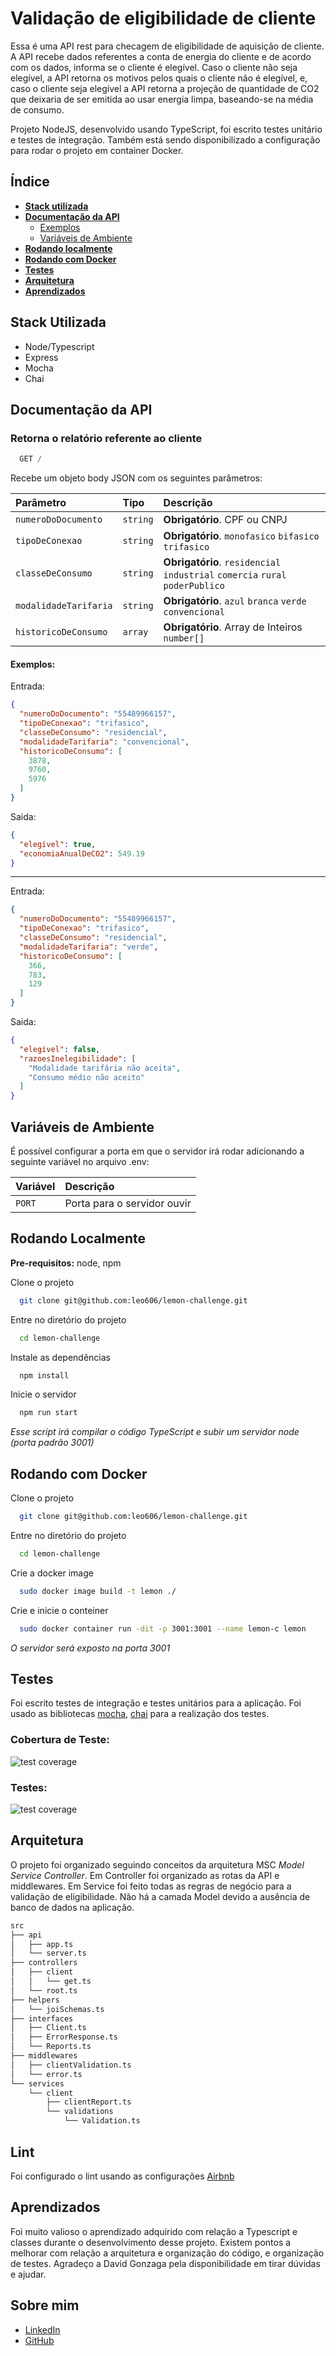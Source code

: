 # Validação de eligibilidade de cliente

Essa é uma API rest para checagem de eligibilidade de aquisição de cliente. A API recebe dados referentes a conta de energia do cliente e de acordo com os dados, informa se o cliente é elegível. Caso o cliente não seja elegível, a API retorna os motivos pelos quais o cliente não é elegível, e, caso o cliente seja elegível a API retorna a projeção de quantidade de CO2 que deixaria de ser emitida ao usar energia limpa, baseando-se na média de consumo.

Projeto NodeJS, desenvolvido usando TypeScript, foi escrito testes unitário e testes de integração. Também está sendo disponibilizado a configuração para rodar o projeto em container Docker.

## Índice

- [**Stack utilizada**](#stack-utilizada)
- [**Documentação da API**](#documentação-da-api)
  - [Exemplos](#exemplos)
  - [Variáveis de Ambiente](#variáveis-de-ambiente)
- [**Rodando localmente**](#rodando-localmente)
- [**Rodando com Docker**](#rodando-com-docker)
- [**Testes**](#testes)
- [**Arquitetura**](#arquitetura)
- [**Aprendizados**](#aprendizados)


## Stack Utilizada

  - Node/Typescript
  - Express
  - Mocha
  - Chai

## Documentação da API

### Retorna o relatório referente ao cliente

```javascript
  GET /
```

Recebe um objeto body JSON com os seguintes parâmetros:

| Parâmetro   | Tipo       | Descrição                           |
| :---------- | :--------- | :---------------------------------- |
| `numeroDoDocumento` | `string` | **Obrigatório**. CPF ou CNPJ |
| `tipoDeConexao` | `string` | **Obrigatório**. `monofasico` `bifasico` `trifasico` |
| `classeDeConsumo` | `string` | **Obrigatório**. `residencial` `industrial` `comercia` `rural` `poderPublico` |
| `modalidadeTarifaria` | `string` | **Obrigatório**. `azul` `branca` `verde` `convencional` |
| `historicoDeConsumo` | `array` | **Obrigatório**. Array de Inteiros `number[]` |

#### Exemplos:

Entrada:
```json
{
  "numeroDoDocumento": "55489966157",
  "tipoDeConexao": "trifasico",
  "classeDeConsumo": "residencial",
  "modalidadeTarifaria": "convencional",
  "historicoDeConsumo": [
    3878,
    9760,
    5976
  ]
}
```

Saida:
```json
{
  "elegível": true,
  "economiaAnualDeCO2": 549.19
}
```

---

Entrada:
```json
{
  "numeroDoDocumento": "55489966157",
  "tipoDeConexao": "trifasico",
  "classeDeConsumo": "residencial",
  "modalidadeTarifaria": "verde",
  "historicoDeConsumo": [
    366,
    783,
    129
  ]
}
```

Saida:
```json
{
  "elegível": false,
  "razoesInelegibilidade": [
    "Modalidade tarifária não aceita",
    "Consumo médio não aceito"
  ]
}
```

## Variáveis de Ambiente

É possível configurar a porta em que o servidor irá rodar adicionando a seguinte variável no arquivo .env:

| Variável   | Descrição  |
| :---------- | :--------- |
| `PORT`      | Porta para o servidor ouvir |

## Rodando Localmente

**Pre-requisitos:** node, npm

Clone o projeto

```bash
  git clone git@github.com:leo606/lemon-challenge.git
```

Entre no diretório do projeto

```bash
  cd lemon-challenge
```

Instale as dependências

```bash
  npm install
```

Inicie o servidor

```bash
  npm run start
```
_Esse script irá compilar o código TypeScript e subir um servidor node (porta padrão 3001)_

## Rodando com Docker

Clone o projeto

```bash
  git clone git@github.com:leo606/lemon-challenge.git
```

Entre no diretório do projeto

```bash
  cd lemon-challenge
```

Crie a docker image

```bash
  sudo docker image build -t lemon ./
```

Crie e inicie o conteiner

```bash
  sudo docker container run -dit -p 3001:3001 --name lemon-c lemon
```
_O servidor será exposto na porta 3001_

## Testes

Foi escrito testes de integração e testes unitários para a aplicação. Foi usado as bibliotecas [mocha](https://mochajs.org), [chai](https://www.chaijs.com) para a realização dos testes.

### Cobertura de Teste:

![test coverage](images/test_coverage.png)

### Testes:

![test coverage](images/tests_list.png)

## Arquitetura

O projeto foi organizado seguindo conceitos da arquitetura MSC _Model Service Controller_. Em Controller foi organizado as rotas da API e middlewares. Em Service foi feito todas as regras de negócio para a validação de eligibilidade. Não há a camada Model devido a ausência de banco de dados na aplicação.

```bash
src
├── api
│   ├── app.ts
│   └── server.ts
├── controllers
│   ├── client
│   │   └── get.ts
│   └── root.ts
├── helpers
│   └── joiSchemas.ts
├── interfaces
│   ├── Client.ts
│   ├── ErrorResponse.ts
│   └── Reports.ts
├── middlewares
│   ├── clientValidation.ts
│   └── error.ts
└── services
    └── client
        ├── clientReport.ts
        └── validations
            └── Validation.ts
```

## Lint
Foi configurado o lint usando as configurações [Airbnb](https://www.npmjs.com/package/eslint-config-airbnb)

## Aprendizados

Foi muito valioso o aprendizado adquirido com relação a Typescript e classes durante o desenvolvimento desse projeto. Existem pontos a melhorar com relação a arquitetura e organização do código, e organização de testes. Agradeço a David Gonzaga pela disponibilidade em tirar dúvidas e ajudar.


## Sobre mim

- [LinkedIn](https://www.linkedin.com/in/leonardolmf/)
- [GitHub](https://github.com/leo606)